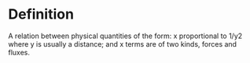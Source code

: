 # Definition

A relation between physical quantities of the form: x proportional to
1/y2 where y is usually a distance; and x terms are of two kinds, forces
and fluxes.
